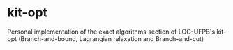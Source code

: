 # kit-opt
Personal implementation of the exact algorithms section of LOG-UFPB's kit-opt (Branch-and-bound, Lagrangian relaxation and Branch-and-cut)